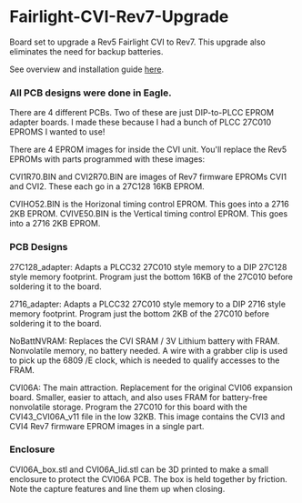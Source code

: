 # Fairlight-CVI-Rev7-Upgrade
Board set to upgrade a Rev5 Fairlight CVI to Rev7. This upgrade also eliminates the need for backup batteries.

See overview and installation guide [here](https://docs.google.com/document/d/1melksT-DwwU80pforqxVVXWFiSj0hJ2Gdj74KaH-A6M/edit?usp=sharing).

### All PCB designs were done in Eagle.

There are 4 different PCBs. Two of these are just DIP-to-PLCC EPROM adapter boards. 
I made these because I had a bunch of PLCC 27C010 EPROMS I wanted to use!

There are 4 EPROM images for inside the CVI unit. You'll replace the Rev5 EPROMs with parts programmed with these images:

CVI1R70.BIN and CVI2R70.BIN are images of Rev7 firmware EPROMs CVI1 and CVI2. These each go in a 27C128 16KB EPROM.

CVIHO52.BIN is the Horizonal timing control EPROM. This goes into a 2716 2KB EPROM.
CVIVE50.BIN is the Vertical timing control EPROM. This goes into a 2716 2KB EPROM.

### PCB Designs

27C128_adapter: 
Adapts a PLCC32 27C010 style memory to a DIP 27C128 style memory footprint.
Program just the bottom 16KB of the 27C010 before soldering it to the board.

2716_adapter:
Adapts a PLCC32 27C010 style memory to a DIP 2716 style memory footprint.
Program just the bottom 2KB of the 27C010 before soldering it to the board.

NoBattNVRAM:
Replaces the CVI SRAM / 3V Lithium battery with FRAM. Nonvolatile memory, no battery needed.
A wire with a grabber clip is used to pick up the 6809 /E clock, which is needed to qualify accesses to the FRAM.

CVI06A:
The main attraction. Replacement for the original CVI06 expansion board. Smaller, easier to attach, and also uses FRAM for battery-free nonvolatile storage. Program the 27C010 for this board with the CVI43_CVI06A_v11 file in the low 32KB. This image contains the CVI3 and CVI4 Rev7 firmware EPROM images in a single part.

### Enclosure

CVI06A_box.stl and CVI06A_lid.stl can be 3D printed to make a small enclosure to protect the CVI06A PCB.
The box is held together by friction. Note the capture features and line them up when closing.



